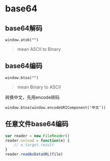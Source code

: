 # base64

## base64解码

`window.atob("")`

> mean ASCII to Binary

## base64编码

`window.btoa("")`

> mean Binary to ASCII

转换中文，先用encode转码

`window.btoa(window.encodeURIComponent('中文'))`

## 任意文件base64编码

```javascript
var reader = new FileReader()
reader.onload = function(e) {
    // e.target.result
}
reader.readAsDataURL(file)
```


